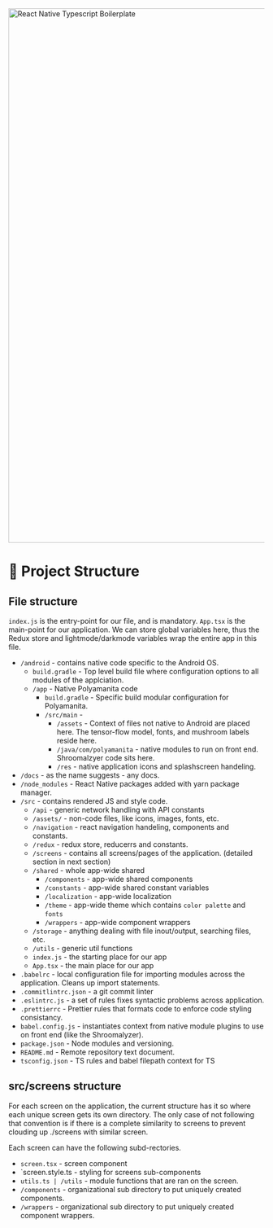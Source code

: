 <img alt="React Native Typescript Boilerplate" src="../assets/logo.png" width="1050"/>

# 🍺 Project Structure

## File structure

`index.js` is the entry-point for our file, and is mandatory.
`App.tsx` is the main-point for our application. We can store global variables here, thus the Redux store and lightmode/darkmode variables wrap the entire app in this file.

- `/android` - contains native code specific to the Android OS.
  - `build.gradle` - Top level build file where configuration options to all modules of the applciation. 
  - `/app` - Native Polyamanita code
      - `build.gradle` - Specific build modular configuration for Polyamanita.
      - `/src/main` - 
        - `/assets` - Context of files not native to Android are placed here. The tensor-flow model, fonts, and mushroom labels reside here.  
        - `/java/com/polyamanita` - native modules to run on front end. Shroomalzyer code sits here.
        - `/res` - native application icons and splashscreen handeling.
- `/docs` - as the name suggests - any docs.
- `/node_modules` - React Native packages added with yarn package manager.
- `/src` - contains rendered JS and style code.
  - `/api` - generic network handling with API constants
  - `/assets/` - non-code files, like icons, images, fonts, etc.
  - `/navigation` - react navigation handeling, components and constants.
  - `/redux` - redux store, reducerrs and constants.
  - `/screens` - contains all screens/pages of the application. (detailed section in next section)
  - `/shared` - whole app-wide shared
    - `/components` - app-wide shared components
    - `/constants` - app-wide shared constant variables
    - `/localization` - app-wide localization
    - `/theme` - app-wide theme which contains `color palette` and `fonts`
    - `/wrappers` - app-wide component wrappers
  - `/storage` - anything dealing with file inout/output, searching files, etc.
  - `/utils` - generic util functions
  - `index.js` - the starting place for our app
  - `App.tsx` - the main place for our app
- `.babelrc` - local configuration file for importing modules across the application. Cleans up import statements.
- `.commitlintrc.json` - a git commit linter
- `.eslintrc.js` - a set of rules fixes syntactic problems across application.
- `.prettierrc` - Prettier rules that formats code to enforce code styling consistancy.
- `babel.config.js` - instantiates context from native module plugins to use on front end (like the Shroomalyzer).
- `package.json` - Node modules and versioning.
- `README.md` - Remote repository text document.
- `tsconfig.json` - TS rules and babel filepath context for TS


## src/screens structure

For each screen on the application, the current structure has it so where each unique screen gets its own directory. The only case of not following that convention is if there is a complete similarity to screens to prevent clouding up ./screens with similar screen.

Each screen can have the following subd-rectories.
- `screen.tsx` - screen component
- `screen.style.ts - styling for screens sub-components
- `utils.ts | /utils` - module functions that are ran on the screen.
- `/components` - organizational sub directory to put uniquely created components.
- `/wrappers` - organizational sub directory to put uniquely created component wrappers.
